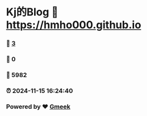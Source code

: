 # Kj的Blog :link: https://hmho000.github.io 
### :page_facing_up: [3](https://hmho000.github.io/tag.html) 
### :speech_balloon: 0 
### :hibiscus: 5982 
### :alarm_clock: 2024-11-15 16:24:40 
### Powered by :heart: [Gmeek](https://github.com/Meekdai/Gmeek)
